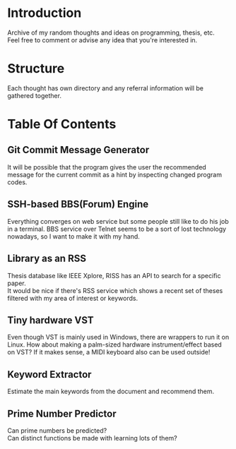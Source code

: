 # Introduction
Archive of my random thoughts and ideas on programming, thesis, etc.  
Feel free to comment or advise any idea that you're interested in.  


# Structure
Each thought has own directory and any referral information will be gathered together.  


# Table Of Contents

## Git Commit Message Generator
It will be possible that the program gives the user the recommended message for the current commit as a hint by inspecting changed program codes.


## SSH-based BBS(Forum) Engine
Everything converges on web service but some people still like to do his job in a terminal. BBS service over Telnet seems to be a sort of lost technology nowadays, so I want to make it with my hand.


## Library as an RSS
Thesis database like IEEE Xplore, RISS has an API to search for a specific paper.  
It would be nice if there's RSS service which shows a recent set of theses filtered with my area of interest or keywords.  


## Tiny hardware VST
Even though VST is mainly used in Windows, there are wrappers to run it on Linux. How about making a palm-sized hardware instrument/effect based on VST? If it makes sense, a MIDI keyboard also can be used outside!


## Keyword Extractor
Estimate the main keywords from the document and recommend them.


## Prime Number Predictor
Can prime numbers be predicted?  
Can distinct functions be made with learning lots of them?  

